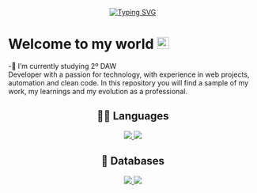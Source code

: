 <p align="center">
  <a href="https://git.io/typing-svg">
    <img src="https://readme-typing-svg.herokuapp.com?font=Fira+Code&weight=800&size=40&duration=2500&pause=1000&color=0D1117&background=47F5FF&center=true&vCenter=true&width=500&lines=Hi%2C+there!+I'm+Felipe" alt="Typing SVG" />
  </a>
</p>

# Welcome to my world <img src="https://github.com/TheDudeThatCode/TheDudeThatCode/blob/master/Assets/Earth.gif" width="24px"><br>
-🔭 I’m currently studying 2º DAW<br>
Developer with a passion for technology, with experience in web projects, automation and clean code. In this repository you will find a sample of my work, my learnings and my evolution as a professional.
<h2 align="center">👨‍💻 Languages</h2>
<p align="center">
  <a href="https://skillicons.dev">
    <img src="https://skillicons.dev/icons?i=html,css,js"/>
    <img src="https://skillicons.dev/icons?i=py,java,php&theme=light"/>
  </a>
</p>
<h2 align="center">📀 Databases</h2>
<p align="center">
  <a href="https://skillicons.dev">
    <img src="https://skillicons.dev/icons?i=mysql,postgres,mongodb,sqlite&theme=light"/>
    <img src="https://skillicons.dev/icons?i=py,java,php&theme=light"/>
  </a>
</p>


